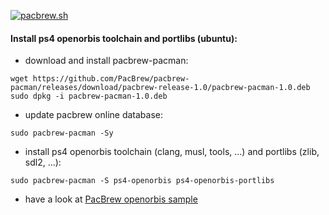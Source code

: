 [![pacbrew.sh](https://github.com/PacBrew/pacbrew-packages/actions/workflows/pacbrew.yml/badge.svg)](https://github.com/PacBrew/pacbrew-packages/actions/workflows/pacbrew.yml)

#### Install ps4 openorbis toolchain and portlibs (ubuntu):

  - download and install pacbrew-pacman:
  ```
  wget https://github.com/PacBrew/pacbrew-pacman/releases/download/pacbrew-release-1.0/pacbrew-pacman-1.0.deb
  sudo dpkg -i pacbrew-pacman-1.0.deb
  ```
  - update pacbrew online database:
  ```
  sudo pacbrew-pacman -Sy
  ```
  - install ps4 openorbis toolchain (clang, musl, tools, ...) and portlibs (zlib, sdl2, ...):
  ```
  sudo pacbrew-pacman -S ps4-openorbis ps4-openorbis-portlibs
  ```
  - have a look at [PacBrew openorbis sample](https://github.com/PacBrew/ps4-openorbis-sample)
